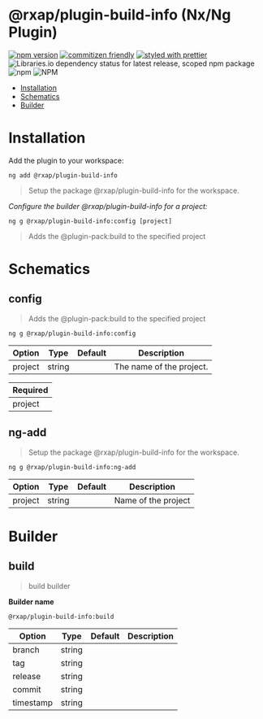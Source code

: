 @rxap/plugin-build-info (Nx/Ng Plugin)
======

[![npm version](https://img.shields.io/npm/v/@rxap/plugin-build-info?style=flat-square)](https://www.npmjs.com/package/@rxap/plugin-build-info)
[![commitizen friendly](https://img.shields.io/badge/commitizen-friendly-brightgreen.svg?style=flat-square)](https://commitizen.github.io/cz-cli/)
[![styled with prettier](https://img.shields.io/badge/styled_with-prettier-ff69b4.svg?style=flat-square)](https://github.com/prettier/prettier)
![Libraries.io dependency status for latest release, scoped npm package](https://img.shields.io/librariesio/release/npm/@rxap/plugin-build-info)
![npm](https://img.shields.io/npm/dm/@rxap/plugin-build-info)
![NPM](https://img.shields.io/npm/l/@rxap/plugin-build-info)

> 

- [Installation](#installation)
- [Schematics](#schematics)
- [Builder](#builder)

# Installation

Add the plugin to your workspace:

```
ng add @rxap/plugin-build-info
```

> Setup the package @rxap/plugin-build-info for the workspace.


*Configure the builder @rxap/plugin-build-info for a project:*

```
ng g @rxap/plugin-build-info:config [project]
```

> Adds the @plugin-pack:build to the specified project

# Schematics

## config
> Adds the @plugin-pack:build to the specified project

```
ng g @rxap/plugin-build-info:config
```

Option | Type | Default | Description
--- | --- | --- | ---
project | string |  | The name of the project.

| Required |
| --- |
| project |

## ng-add
> Setup the package @rxap/plugin-build-info for the workspace.

```
ng g @rxap/plugin-build-info:ng-add
```

Option | Type | Default | Description
--- | --- | --- | ---
project | string |  | Name of the project

# Builder

## build
> build builder

**Builder name**
```
@rxap/plugin-build-info:build
```

Option | Type | Default | Description
--- | --- | --- | ---
branch | string |  | 
tag | string |  | 
release | string |  | 
commit | string |  | 
timestamp | string |  | 
